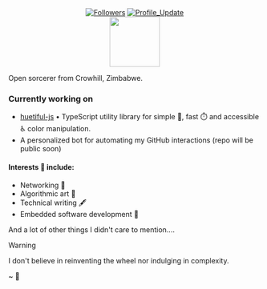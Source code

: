 


<div align="center"> 
    <a href="http://github.com/prjctimg?tab=followers">
    <img alt="Followers" src="https://img.shields.io/github/followers/prjctimg?color=4C1&logo=github"></a>
    <!-- github -->
    <a href="http://github.com/prjctimg" target="_blank"><img alt="Profile_Update" src="https://img.shields.io/github/last-commit/prjctimg/prjctimg?label=Profile%20update&style=fflat-square"></a>
</div>


<div id="header" align="center">
  <img src="https://media.giphy.com/media/M9gbBd9nbDrOTu1Mqx/giphy.gif" width="100"/>
</div>

Open sorcerer from Crowhill, Zimbabwe.

### Currently working on

- [huetiful-js](https://github.com/prjctimg/huetiful) • TypeScript utility library for simple 🧮, fast ⏱️ and accessible ♿ color manipulation.
- A personalized bot for automating my GitHub interactions (repo will be public soon)



#### Interests 🧠 include:

- Networking 🛜
- Algorithmic art 🎨
- Technical writing 🖋️ 
- Embedded software development 📜


And a lot of other things I didn't care to mention....


> [!Warning]
>
>I don't believe in reinventing the wheel nor indulging in complexity.
> 
> ~ 🌃
